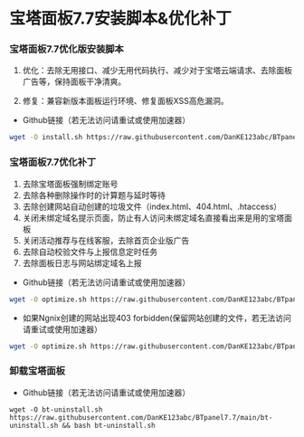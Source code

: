 # 宝塔面板7.7安装脚本&优化补丁

### 宝塔面板7.7优化版安装脚本

1. 优化：去除无用接口、减少无用代码执行、减少对于宝塔云端请求、去除面板广告等，保持面板干净清爽。

2. 修复：兼容新版本面板运行环境、修复面板XSS高危漏洞。


* Github链接（若无法访问请重试或使用加速器）
```bash
wget -O install.sh https://raw.githubusercontent.com/DanKE123abc/BTpanel7.7/main/install_6.0_mod.sh && bash install.sh
```

### 宝塔面板7.7优化补丁

1. 去除宝塔面板强制绑定账号
2. 去除各种删除操作时的计算题与延时等待
3. 去除创建网站自动创建的垃圾文件（index.html、404.html、.htaccess）
4. 关闭未绑定域名提示页面，防止有人访问未绑定域名直接看出来是用的宝塔面板
5. 关闭活动推荐与在线客服，去除首页企业版广告
6. 去除自动校验文件与上报信息定时任务
7. 去除面板日志与网站绑定域名上报

* Github链接（若无法访问请重试或使用加速器）
```bash
wget -O optimize.sh https://raw.githubusercontent.com/DanKE123abc/BTpanel7.7/main/optimize_mod.sh && bash optimize.sh
```
* 如果Ngnix创建的网站出现403 forbidden(保留网站创建的文件，若无法访问请重试或使用加速器）
```bash
wget -O optimize.sh https://raw.githubusercontent.com/DanKE123abc/BTpanel7.7/main/optimize_mod_fixngnix.sh && bash optimize.sh
```


### 卸载宝塔面板

* Github链接（若无法访问请重试或使用加速器）
```shell
wget -O bt-uninstall.sh https://raw.githubusercontent.com/DanKE123abc/BTpanel7.7/main/bt-uninstall.sh && bash bt-uninstall.sh
```
